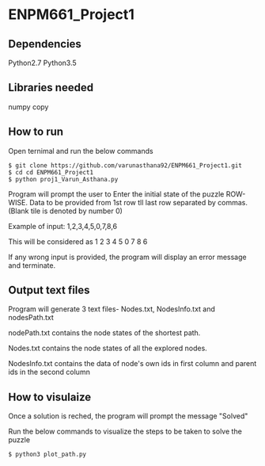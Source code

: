 # ENPM661_Project1

## Dependencies
Python2.7
Python3.5

## Libraries needed
numpy
copy

## How to run
Open ternimal and run the below commands
```
$ git clone https://github.com/varunasthana92/ENPM661_Project1.git
$ cd cd ENPM661_Project1
$ python proj1_Varun_Asthana.py
```

Program will prompt the user to Enter the initial state of the puzzle ROW-WISE. Data to be provided from 1st row tll last row separated by commas.
(Blank tile is denoted by number 0)

Example of input: 1,2,3,4,5,0,7,8,6

This will be considered as
1 2 3
4 5 0
7 8 6


If any wrong input is provided, the program will display an error message and terminate.

## Output text files
Program will generate 3 text files- Nodes.txt, NodesInfo.txt and nodesPath.txt


nodePath.txt contains the node states of the shortest path.


Nodes.txt contains the node states of all the explored nodes.


NodesInfo.txt contains the data of node's own ids in first column and parent ids in the second column

## How to visulaize
Once a solution is reched, the program will prompt the message "Solved"


Run the below commands to visualize the steps to be taken to solve the puzzle
```
$ python3 plot_path.py
```
